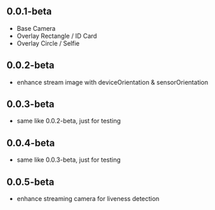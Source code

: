 ## 0.0.1-beta

* Base Camera
* Overlay Rectangle / ID Card
* Overlay Circle / Selfie

## 0.0.2-beta

* enhance stream image with deviceOrientation & sensorOrientation

## 0.0.3-beta

* same like 0.0.2-beta, just for testing

## 0.0.4-beta

* same like 0.0.3-beta, just for testing

## 0.0.5-beta

* enhance streaming camera for liveness detection

